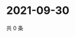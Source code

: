 # 2021-09-30

共 0 条

<!-- BEGIN WEIBO -->
<!-- 最后更新时间 Thu Sep 30 2021 18:15:53 GMT+0800 (China Standard Time) -->

<!-- END WEIBO -->
